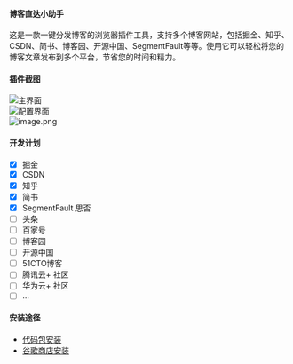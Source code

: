 #### 博客直达小助手
这是一款一键分发博客的浏览器插件工具，支持多个博客网站，包括掘金、知乎、CSDN、简书、博客园、开源中国、SegmentFault等等。使用它可以轻松将您的博客文章发布到多个平台，节省您的时间和精力。

#### 插件截图
![主界面](https://cdn.nlark.com/yuque/0/2023/png/178022/1682672659131-547e0eac-f3d9-465f-9a15-c7d4c5ed3c87.png#averageHue=%23fefdf9&clientId=ueb70ca23-c241-4&from=paste&height=746&id=u5e046e48&originHeight=932&originWidth=1920&originalType=binary&ratio=1.25&rotation=0&showTitle=true&size=69746&status=done&style=stroke&taskId=u20b0a795-7474-4d2f-8243-95554907205&title=%E4%B8%BB%E7%95%8C%E9%9D%A2&width=1536 "主界面")<br />![配置界面](https://cdn.nlark.com/yuque/0/2023/png/178022/1682672812052-fc76e487-21f1-46d3-959e-c1303985b19d.png#averageHue=%23c2c1c0&clientId=ueb70ca23-c241-4&from=paste&height=746&id=u349d6b06&originHeight=932&originWidth=1920&originalType=binary&ratio=1.25&rotation=0&showTitle=true&size=88074&status=done&style=stroke&taskId=u5801d96b-798b-4f8b-a974-193db586108&title=%E9%85%8D%E7%BD%AE%E7%95%8C%E9%9D%A2&width=1536 "配置界面")<br />![image.png](https://cdn.nlark.com/yuque/0/2023/png/178022/1683380214108-9f2868c1-5874-473a-8589-2f0c6f9e6e83.png#averageHue=%23f7f6f6&clientId=u2bb65bf7-0894-4&from=paste&height=351&id=u167905c7&originHeight=702&originWidth=644&originalType=binary&ratio=2&rotation=0&showTitle=false&size=75731&status=done&style=stroke&taskId=u84dab0d8-5eed-48c2-acdd-54fe34300f9&title=&width=322)
#### 开发计划

- [x] 掘金
- [x] CSDN
- [x] 知乎
- [x] 简书
- [x] SegmentFault 思否
- [ ] 头条
- [ ] 百家号
- [ ] 博客园
- [ ] 开源中国
- [ ] 51CTO博客 
- [ ] 腾讯云+ 社区
- [ ] 华为云+ 社区
- [ ] ...
#### 安装途径

- [代码包安装](https://github.com/dapandocs/blog-publish-helper/archive/refs/heads/main.zip)
- [谷歌商店安装](https://chrome.google.com/webstore/detail/%E5%8D%9A%E5%AE%A2%E7%9B%B4%E8%BE%BE%E5%B0%8F%E5%8A%A9%E6%89%8B/iebednkhabpgaoepmjlmldjnnbdfgibf)
#### 

